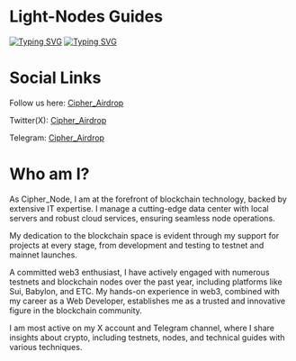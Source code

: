 # Light-Nodes Guides

[![Typing SVG](https://readme-typing-svg.demolab.com/?lines=Light+Nodes+Guide+B0t)](https://git.io/typing-svg)
[![Typing SVG](https://readme-typing-svg.demolab.com/?lines=By+Cipher_Airdrop)](https://git.io/typing-svg)

<h1>Social Links</h1>

Follow us here: [Cipher_Airdrop](https://linktr.ee/cadrop)

Twitter(X): [Cipher_Airdrop](https://x.com/cipher_airdrop)

Telegram: [Cipher_Airdrop](https://t.me/+tFmYJSANTD81MzE1)

# Who am I?


As Cipher_Node, I am at the forefront of blockchain technology, backed by extensive IT expertise. I manage a cutting-edge data center with local servers and robust cloud services, ensuring seamless node operations.

My dedication to the blockchain space is evident through my support for projects at every stage, from development and testing to testnet and mainnet launches.

A committed web3 enthusiast, I have actively engaged with numerous testnets and blockchain nodes over the past year, including platforms like Sui, Babylon, and ETC. My hands-on experience in web3, combined with my career as a Web Developer, establishes me as a trusted and innovative figure in the blockchain community.

I am most active on my X account and Telegram channel, where I share insights about crypto, including testnets, nodes, and technical guides with various techniques.
